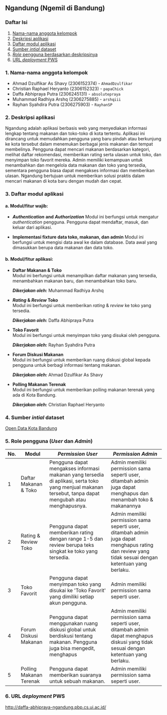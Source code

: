## Ngandung (Ngemil di Bandung)

### Daftar Isi

1. [Nama-nama anggota kelompok](#1-nama-nama-anggota-kelompok)
2. [Deskripsi aplikasi](#2-deskripsi-aplikasi)
3. [Daftar modul aplikasi](#3-daftar-modul-aplikasi)
4. [Sumber _intial_ dataset](#4-sumber-intial-dataset)
5. [_Role_ pengguna berdasarkan deskripsinya](#5-_Role_-pengguna-berdasarkan-deskripsinya)
6. [URL _deployment_ PWS](#6-url-deployment-pws)

### 1. Nama-nama anggota kelompok

-   Ahmad Dzulfikar As Shavy (2306152374) - `AhmadDzulfikar`
-   Christian Raphael Heryanto (2306152323) - `papaChick`
-   Daffa Abhipraya Putra (2306245131) - `absolutepraya`
-   Muhammad Radhiya Arshq (2306275885) - `arshqiii`
-   Rayhan Syahdira Putra (2306275903) - `RayhanSP`

### 2. Deskripsi aplikasi

Ngandung adalah aplikasi berbasis web yang menyediakan informasi lengkap tentang makanan dan toko-toko di kota tertentu. Aplikasi ini dirancang untuk memudahkan pengguna yang baru pindah atau berkunjung ke kota tersebut dalam menemukan berbagai jenis makanan dan tempat membelinya. Pengguna dapat mencari makanan berdasarkan kategori, melihat daftar rekomendasi, memberikan rating serta ulasan untuk toko, dan menyimpan toko favorit mereka. Admin memiliki kemampuan untuk menambahkan dan mengelola data makanan dan toko yang tersedia, sementara pengguna biasa dapat mengakses informasi dan memberikan ulasan. Ngandung bertujuan untuk memberikan solusi praktis dalam mencari makanan di kota baru dengan mudah dan cepat.

### 3. Daftar modul aplikasi

#### a. Modul/fitur wajib:

-   _**Authentication**_ **and** _**Authorization**_
    Modul ini berfungsi untuk mengatur _authentication_ pengguna. Pengguna dapat mendaftar, masuk, dan keluar dari aplikasi.

-   **Implementasi fixture data toko, makanan, dan admin**
    Modul ini berfungsi untuk mengisi data awal ke dalam database. Data awal yang dimasukkan berupa data makanan dan data toko.

#### b. Modul/fitur aplikasi:

-   **Daftar Makanan & Toko**  
    Modul ini berfungsi untuk menampilkan daftar makanan yang tersedia, menambahkan makanan baru, dan menambahkan toko baru.

    **_Dikerjakan oleh:_** Muhammad Radhiya Arshq

-   **_Rating_ & _Review_ Toko**  
    Modul ini berfungsi untuk memberikan _rating_ & _review_ ke toko yang tersedia.

    **_Dikerjakan oleh:_** Daffa Abhipraya Putra

-   **Toko Favorit**  
    Modul ini berfungsi untuk menyimpan toko yang disukai oleh pengguna.

    **_Dikerjakan oleh:_** Rayhan Syahdira Putra

-   **Forum Diskusi Makanan**  
    Modul ini berfungsi untuk memberikan ruang diskusi global kepada pengguna untuk berbagi informasi tentang makanan.

    **_Dikerjakan oleh:_** Ahmad Dzulfikar As Shavy

-   **Polling Makanan Terenak**  
    Modul ini berfungsi untuk memberikan polling makanan terenak yang ada di Kota Bandung.

    **_Dikerjakan oleh:_** Christian Raphael Heryanto

### 4. Sumber _intial_ dataset

[Open Data Kota Bandung](https://opendata.bandung.go.id/dataset/data-rumah-makan-restoran-cafe-di-kota-bandung)

### 5. **Role** pengguna (_User_ dan _Admin_)

| No. | Modul                   | _Permission User_                                                                                                                                       | _Permission Admin_                                                                                                                                  |
| --- | ----------------------- | ------------------------------------------------------------------------------------------------------------------------------------------------------- | --------------------------------------------------------------------------------------------------------------------------------------------------- |
| 1   | Daftar Makanan & Toko   | Pengguna dapat mengakses informasi makanan yang tersedia di aplikasi, serta toko yang menjual makanan tersebut, tanpa dapat mengubah atau menghapusnya. | Admin memiliki permission sama seperti user, ditambah admin juga dapat menghapus dan menambah toko & makanannya                                     |
| 2   | Rating & Review Toko    | Pengguna dapat memberikan rating dengan range 1-5 dan review berupa teks singkat ke toko yang tersedia.                                                 | Admin memiliki permission sama seperti user, ditambah admin juga dapat menghapus rating dan review yang tidak sesuai dengan ketentuan yang berlaku. |
| 3   | Toko Favorit            | Pengguna dapat menyimpan toko yang disukai ke 'Toko Favorit' yang dimiliki setiap akun pengguna.                                                        | Admin memiliki permission sama seperti user.                                                                                                        |
| 4   | Forum Diskusi Makanan   | Pengguna dapat menggunakan ruang diskusi global untuk berdiskusi tentang makanan. Pengguna juga bisa mengedit, menghapus                                | Admin memiliki permission sama seperti user, ditambah admin dapat menghapus diskusi yang tidak sesuai dengan ketentuan yang berlaku.                |
| 5   | Polling Makanan Terenak | Pengguna dapat memberikan suaranya untuk sebuah makanan.                                                                                                | Admin memiliki permission sama seperti user.                                                                                                        |

### 6. URL _deployment_ PWS

http://daffa-abhipraya-ngandung.pbp.cs.ui.ac.id/
